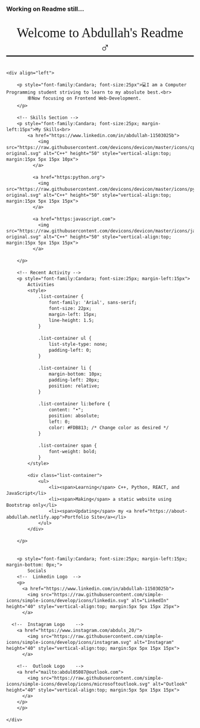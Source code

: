 ### Working on Readme still...
<!DOCTYPE html>
<html lang="en">
<head>
    <meta charset="UTF-8">
    <meta http-equiv="X-UA-Compatible" content="IE=edge">
    <meta name="viewport" content="width=device-width, initial-scale=1.0">
    <title>Document</title>
</head>
<body>
    <div align='center'>
        <p style="font-family:Candara; font-size:35px; border-bottom: solid;"> Welcome to Abdullah's Readme 🚶‍♂️</p>
    </div>

    <div align="left">

        <p style="font-family:Candara; font-size:25px">💻I am a Computer Programming student striving to learn to my absolute best.<br> 
            🕸Now focusing on Frontend Web-Development.
        </p>

        <!-- Skills Section -->
        <p style="font-family:Candara; font-size:25px; margin-left:15px">My Skills<br>
            <a href="https://www.linkedin.com/in/abdullah-11503025b">
                <img src="https://raw.githubusercontent.com/devicons/devicon/master/icons/cplusplus/cplusplus-original.svg" alt="C++" height="50" style="vertical-align:top; margin:15px 5px 15px 10px">
              </a>
            
              <a href="https:python.org">
                <img src="https://raw.githubusercontent.com/devicons/devicon/master/icons/python/python-original.svg" alt="C++" height="50" style="vertical-align:top; margin:15px 5px 15px 15px">
              </a>
              
              <a href="https:javascript.com">
                <img src="https://raw.githubusercontent.com/devicons/devicon/master/icons/javascript/javascript-original.svg" alt="C++" height="50" style="vertical-align:top; margin:15px 5px 15px 15px">
              </a>
            
        </p>

        <!-- Recent Activity -->
        <p style="font-family:Candara; font-size:25px; margin-left:15px">
            Activities
            <style>
                .list-container {
                    font-family: 'Arial', sans-serif;
                    font-size: 22px;
                    margin-left: 15px;
                    line-height: 1.5;
                }
            
                .list-container ul {
                    list-style-type: none;
                    padding-left: 0;
                }
            
                .list-container li {
                    margin-bottom: 10px;
                    padding-left: 20px;
                    position: relative;
                }
            
                .list-container li:before {
                    content: "•";
                    position: absolute;
                    left: 0;
                    color: #FDB813; /* Change color as desired */
                }
            
                .list-container span {
                    font-weight: bold;
                }
            </style>
            
            <div class="list-container">
                <ul>
                    <li><span>Learning</span> C++, Python, REACT, and JavaScript</li>
                    <li><span>Making</span> a static website using Bootstrap only</li>
                    <li><span>Updating</span> my <a href="https://about-abdullah.netlify.app">Portfolio Site</a></li>
                </ul>
            </div>
            
        </p>
        

        <p style="font-family:Candara; font-size:25px; margin-left:15px; margin-bottom: 0px;">
            Socials
        <!--  Linkedin Logo  -->
        <p>
          <a href="https://www.linkedin.com/in/abdullah-11503025b">
            <img src="https://raw.githubusercontent.com/simple-icons/simple-icons/develop/icons/linkedin.svg" alt="LinkedIn" height="40" style="vertical-align:top; margin:5px 5px 15px 25px">
          </a>
          
      <!--  Instagram Logo    -->
        <a href="https://www.instagram.com/abduls_20/">
            <img src="https://raw.githubusercontent.com/simple-icons/simple-icons/develop/icons/instagram.svg" alt="Instagram" height="40" style="vertical-align:top; margin:5px 5px 15px 15px">
          </a>
        
        <!--  Outlook Logo    -->
        <a href="mailto:abdul05087@outlook.com">
            <img src="https://raw.githubusercontent.com/simple-icons/simple-icons/develop/icons/microsoftoutlook.svg" alt="Outlook" height="40" style="vertical-align:top; margin:5px 5px 15px 15px">
          </a>
        </p>
        </p>

    </div>
</body>
</html>
